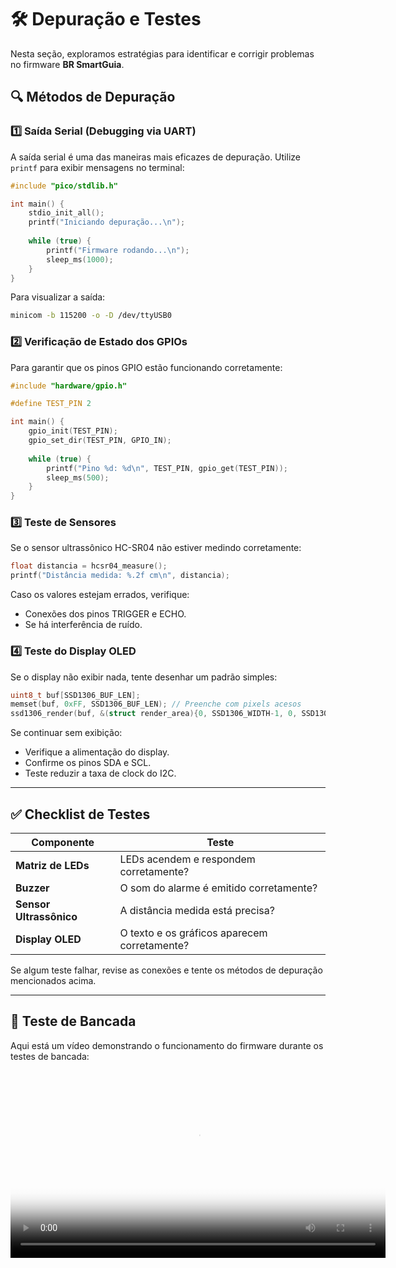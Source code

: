 # 🛠️ Depuração e Testes

Nesta seção, exploramos estratégias para identificar e corrigir problemas no firmware **BR SmartGuia**.

## 🔍 Métodos de Depuração

### 1️⃣ **Saída Serial (Debugging via UART)**

A saída serial é uma das maneiras mais eficazes de depuração. Utilize `printf` para exibir mensagens no terminal:

```c
#include "pico/stdlib.h"

int main() {
    stdio_init_all();
    printf("Iniciando depuração...\n");
    
    while (true) {
        printf("Firmware rodando...\n");
        sleep_ms(1000);
    }
}
```

Para visualizar a saída:

```bash
minicom -b 115200 -o -D /dev/ttyUSB0
```

### 2️⃣ **Verificação de Estado dos GPIOs**

Para garantir que os pinos GPIO estão funcionando corretamente:

```c
#include "hardware/gpio.h"

#define TEST_PIN 2

int main() {
    gpio_init(TEST_PIN);
    gpio_set_dir(TEST_PIN, GPIO_IN);
    
    while (true) {
        printf("Pino %d: %d\n", TEST_PIN, gpio_get(TEST_PIN));
        sleep_ms(500);
    }
}
```

### 3️⃣ **Teste de Sensores**

Se o sensor ultrassônico HC-SR04 não estiver medindo corretamente:

```c
float distancia = hcsr04_measure();
printf("Distância medida: %.2f cm\n", distancia);
```

Caso os valores estejam errados, verifique:
- Conexões dos pinos TRIGGER e ECHO.
- Se há interferência de ruído.

### 4️⃣ **Teste do Display OLED**

Se o display não exibir nada, tente desenhar um padrão simples:

```c
uint8_t buf[SSD1306_BUF_LEN];
memset(buf, 0xFF, SSD1306_BUF_LEN); // Preenche com pixels acesos
ssd1306_render(buf, &(struct render_area){0, SSD1306_WIDTH-1, 0, SSD1306_NUM_PAGES-1});
```

Se continuar sem exibição:
- Verifique a alimentação do display.
- Confirme os pinos SDA e SCL.
- Teste reduzir a taxa de clock do I2C.

---

## ✅ Checklist de Testes

| Componente              | Teste |
|-------------------------|------------------------------------------------|
| **Matriz de LEDs**      | LEDs acendem e respondem corretamente? |
| **Buzzer**              | O som do alarme é emitido corretamente? |
| **Sensor Ultrassônico** | A distância medida está precisa? |
| **Display OLED**        | O texto e os gráficos aparecem corretamente? |

Se algum teste falhar, revise as conexões e tente os métodos de depuração mencionados acima.

---

## 🎥 Teste de Bancada

Aqui está um vídeo demonstrando o funcionamento do firmware durante os testes de bancada:

<center>
  <video controls poster="../../assets/video/v1_thumb.jpeg" style="height: 300px;">
    <source src="../../assets/video/teste_bancada.mp4" type="video/mp4">
    Seu navegador não suporta a reprodução de vídeos.
  </video>
</center>